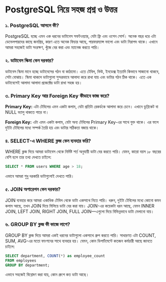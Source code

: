 # PostgreSQL নিয়ে সহজ প্রশ্ন ও উত্তর

### ১. PostgreSQL আসলে কী?

PostgreSQL হচ্ছে এমন এক ধরনের ডাটাবেস সফটওয়্যার, যেটা ফ্রি এবং ওপেন সোর্স। অনেক বছর ধরে এটা ডেভেলপারদের কাছে জনপ্রিয়, কারণ এতে অনেক ফিচার আছে, পারফরম্যান্স ভালো এবং ডাটা নিরাপদ থাকে। এখানে আমরা সহজেই ডাটা সংরক্ষণ, খুঁজে বের করা এবং ম্যানেজ করতে পারি।

### ২. ডাটাবেস স্কিমা কেন দরকার?

ডাটাবেস স্কিমা মানে হচ্ছে ডাটাবেসের গঠন বা কাঠামো। এতে টেবিল, ভিউ, ইনডেক্স ইত্যাদি কিভাবে সাজানো থাকবে, সেটা বোঝায়। স্কিমা থাকলে ডাটাগুলো সুন্দরভাবে আলাদা করে রাখা যায় এবং ডাটার গঠন ঠিক থাকে। এতে এক ডাটাবেসেই আলাদা আলাদা প্রজেক্টের ডাটা রাখা সহজ হয়।

### ৩. Primary Key আর Foreign Key কীভাবে কাজ করে?

**Primary Key:** এটা টেবিলের এমন একটা কলাম, যেটা প্রতিটা রেকর্ডকে আলাদা করে চেনে। এখানে ডুপ্লিকেট বা NULL ভ্যালু থাকতে পারে না।

**Foreign Key:** এটা এমন একটা কলাম, যেটা অন্য টেবিলের Primary Key-এর সাথে যুক্ত থাকে। এর ফলে দুইটা টেবিলের মধ্যে সম্পর্ক তৈরি হয় এবং ডাটার সঠিকতা বজায় থাকে।

### ৪. SELECT-এ WHERE ক্লজ কেন ব্যবহার করি?

WHERE ক্লজ দিয়ে আমরা ডাটাবেস থেকে নির্দিষ্ট শর্ত অনুযায়ী ডাটা বের করতে পারি। যেমন, কারো বয়স ১৮ বছরের বেশি হলে তার তথ্য দেখতে চাইলে:
```sql
SELECT * FROM users WHERE age > 18;
```
এভাবে আমরা শুধু দরকারি ডাটাগুলোই দেখতে পারি।

### ৫. JOIN অপারেশন কেন দরকার?

JOIN ব্যবহার করে আমরা একাধিক টেবিল থেকে ডাটা একসাথে নিতে পারি। ধরুন, দুইটা টেবিলের মধ্যে কোনো কমন কলাম আছে, তখন JOIN দিয়ে মিলিয়ে ডাটা বের করা যায়। JOIN-এর কয়েকটা ধরন আছে, যেমন INNER JOIN, LEFT JOIN, RIGHT JOIN, FULL JOIN—এগুলো দিয়ে বিভিন্নভাবে ডাটা মেলানো যায়।

### ৬. GROUP BY ক্লজ কী কাজে লাগে?

GROUP BY ক্লজ দিয়ে আমরা একই ধরনের ডাটাগুলো একসাথে গ্রুপ করতে পারি। সাধারণত এটা COUNT, SUM, AVG-এর মতো ফাংশনের সাথে ব্যবহার হয়। যেমন, কোন ডিপার্টমেন্টে কতজন কর্মচারী আছে জানতে চাইলে:
```sql
SELECT department, COUNT(*) as employee_count
FROM employees
GROUP BY department;
```
এভাবে সহজেই বিশ্লেষণ করা যায়, কোন গ্রুপে কত ডাটা আছে।
